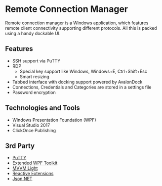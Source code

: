 # Remote Connection Manager
Remote connection manager is a Windows application, which features remote client connectivity supporting different protocols. All this is packed using a handy dockable UI.

## Features
* SSH support via PuTTY
* RDP
  * Special key support like Windows, Windows+E, Ctrl+Shift+Esc
  * Smart resizing
* Tabbed interface with docking support powered by AvalonDock
* Connections, Credentials and Categories are stored in a settings file
* Password encryption

## Technologies and Tools
* Windows Presentation Foundation (WPF)
* Visual Studio 2017
* ClickOnce Publishing

## 3rd Party
* [PuTTY](http://www.putty.org/)
* [Extended WPF Toolkit](https://github.com/xceedsoftware/wpftoolkit)
* [MVVM Light](http://www.mvvmlight.net/)
* [Reactive Extensions](https://msdn.microsoft.com/en-us/library/hh242985%28v=vs.103%29.aspx?f=255&MSPPError=-2147217396)
* [Json.NET](https://www.newtonsoft.com/json)
